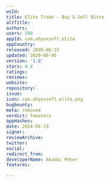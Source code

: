```yaml
---
wsId: 
title: Elite Trade - Buy & Sell Bitco
altTitle: 
authors: 
users: 500
appId: com.ahyoxsoft.elite
appCountry: 
released: 2020-06-15
updated: 2020-08-06
version: '1.0'
stars: 4.4
ratings: 
reviews: 
website: 
repository: 
issue: 
icon: com.ahyoxsoft.elite.png
bugbounty: 
meta: removed
verdict: fewusers
appHashes: 
date: 2024-04-19
signer: 
reviewArchive: 
twitter: 
social: 
redirect_from: 
developerName: Akanbi Peter
features: 

---
```


